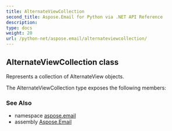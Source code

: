 ```yaml
---
title: AlternateViewCollection
second_title: Aspose.Email for Python via .NET API Reference
description: 
type: docs
weight: 20
url: /python-net/aspose.email/alternateviewcollection/
---
```


## AlternateViewCollection class

Represents a collection of AlternateView objects.

The AlternateViewCollection type exposes the following members:

### See Also

* namespace [aspose.email](/python-net/aspose.email/)
* assembly [Aspose.Email](/python-net/)


